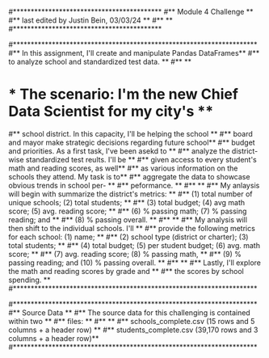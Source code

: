 #****************************************** 
#**          Module 4 Challenge          **
#** last edited by Justin Bein, 03/03/24 **
#**                                      **
#****************************************** 

#********************************************************************* 
#** In this assignment, I'll create and manipulate Pandas DataFrames**
#** to analyze school and standardized test data.                   **
#**                                                                 **
# * The scenario: I'm the new Chief Data Scientist for my city's    **
#** school district. In this capacity, I'll be helping the school   **
#** board and mayor make strategic decisions regarding future school**
#** budget and priorities. As a first task, I've been asekd to      **
#** analyze the district-wise standardized test reults. I'll be     **
#** given access to every student's math and reading scores, as well**
#** as various information on the schools they attend. My task is to**
#** aggregate the data to showcase obvious trends in school per-    **
#** peformance.                                                     **
#**                                                                 **
#** My anlaysis will begin with summarize the district's metrics:   **
#** (1) total number of unique schools; (2) total students;         **
#** (3) total budget; (4) avg math score; (5) avg. reading score;   **
#** (6) % passing math; (7) % passing reading; and                  **
#** (8) % passing overall.                                          **
#**                                                                 ** 
#** My analysis will then shift to the individual schools. I'll     **
#** provide the following metrics for each school: (1) name;        **
#** (2) school type (district or charter); (3) total students;      **
#** (4) total budget; (5) per student budget; (6) avg. math score;  **
#** (7) avg. reading score; (8) % passing math,                     **
#** (9) % passing reading; and (10) % passing overall.              **
#**                                                                 **
#** Lastly, I'll explore the math and reading scores by grade and   **
#** the scores by school spending.                                  **
#*********************************************************************

#*********************************************************************
#**                           Source Data                           **
#** The source data for this challenging is contained within two    **
#** files:                                                          ** 
#**                                                                 **
#** schools_complete.csv (15 rows and 5 columns + a header row)     **
#** students_complete.csv (39,170 rows and 3 columns + a header row)**
#*********************************************************************